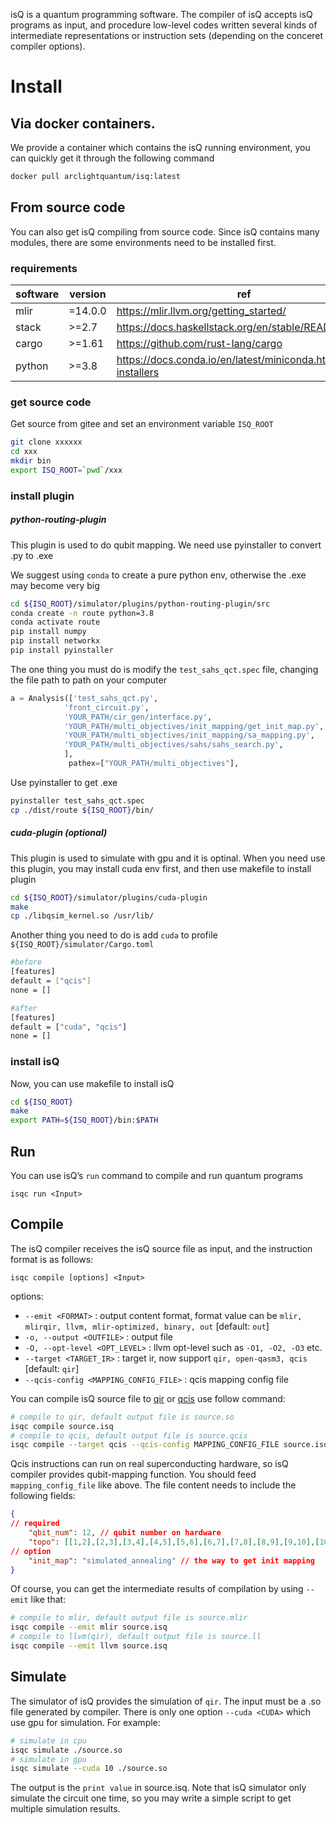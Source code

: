 
isQ is a quantum programming software. The compiler of isQ accepts isQ programs as input, and procedure low-level codes written several kinds of intermediate representations or instruction sets (depending on the conceret compiler options). 


Install
=========================


Via docker containers.
-------------------------

We provide a container which contains the isQ running environment, you can quickly get it through the following command

```bash
docker pull arclightquantum/isq:latest
```


From source code
-------------------------

You can also get isQ compiling from source code. Since isQ contains many modules,  there are some environments need to be installed first.

### requirements
| software | version |ref|
|----|-----|----|
|mlir|=14.0.0|https://mlir.llvm.org/getting_started/|
|stack|>=2.7|https://docs.haskellstack.org/en/stable/README/|
|cargo|>=1.61|https://github.com/rust-lang/cargo|
|python|>=3.8|https://docs.conda.io/en/latest/miniconda.html#linux-installers|

### get source code

Get source from gitee and set an environment variable `ISQ_ROOT`
```bash
git clone xxxxxx
cd xxx
mkdir bin
export ISQ_ROOT=`pwd`/xxx
```

### install plugin

##### python-routing-plugin

This plugin is used to do qubit mapping. We need use pyinstaller to convert .py to .exe

We suggest using `conda` to create a pure python env, otherwise the .exe may become very big

``` bash
cd ${ISQ_ROOT}/simulator/plugins/python-routing-plugin/src
conda create -n route python=3.8
conda activate route
pip install numpy
pip install networkx
pip install pyinstaller
```

The one thing you must do is modify the `test_sahs_qct.spec` file, changing the file path to path on your computer

```python
a = Analysis(['test_sahs_qct.py',
            'front_circuit.py',
            'YOUR_PATH/cir_gen/interface.py',
            'YOUR_PATH/multi_objectives/init_mapping/get_init_map.py',
            'YOUR_PATH/multi_objectives/init_mapping/sa_mapping.py',
            'YOUR_PATH/multi_objectives/sahs/sahs_search.py',
            ],
             pathex=["YOUR_PATH/multi_objectives"],
```

Use pyinstaller to get .exe
```bash
pyinstaller test_sahs_qct.spec
cp ./dist/route ${ISQ_ROOT}/bin/
```

##### cuda-plugin (optional)

This plugin is used to simulate with gpu and it is optinal. When you need use this plugin, you may install cuda env first, and then use makefile to install plugin

```bash
cd ${ISQ_ROOT}/simulator/plugins/cuda-plugin
make
cp ./libqsim_kernel.so /usr/lib/
```

Another thing you need to do is add `cuda` to profile `${ISQ_ROOT}/simulator/Cargo.toml`


```bash
#before
[features]
default = ["qcis"]
none = []

#after
[features]
default = ["cuda", "qcis"]
none = []
```

### install isQ

Now, you can use makefile to install isQ

```bash
cd ${ISQ_ROOT}
make
export PATH=${ISQ_ROOT}/bin:$PATH
```



Run
-------------------------

You can use isQ’s `run` command to compile and run quantum programs

	isqc run <Input>

Compile
-------------------------

The isQ compiler receives the isQ source file as input, and the instruction format is as follows:

    isqc compile [options] <Input>

options:

* `--emit <FORMAT>` : output content format, format value can be `mlir, mlirqir, llvm, mlir-optimized, binary, out` \[default: `out`\]
* `-o, --output <OUTFILE>` : output file
* `-O, --opt-level <OPT_LEVEL>` : llvm opt-level such as `-O1, -O2, -O3` etc.
* `--target <TARGET_IR>` : target ir, now support `qir, open-qasm3, qcis` \[default: `qir`\]
* `--qcis-config <MAPPING_CONFIG_FILE>` : qcis mapping config file

You can compile isQ source file to [qir](https://github.com/qir-alliance/qir-spec) or [qcis](https://quantumcomputer.ac.cn/UserBook.html) use follow command:

```bash
# compile to qir, default output file is source.so
isqc compile source.isq
# compile to qcis, default output file is source.qcis
isqc compile --target qcis --qcis-config MAPPING_CONFIG_FILE source.isq
```

Qcis instructions can run on real superconducting hardware, so isQ compiler provides qubit-mapping function. You should feed `mapping_config_file` like above. The file content needs to include the following fields:

```json
{
// required
    "qbit_num": 12, // qubit number on hardware
    "topo": [[1,2],[2,3],[3,4],[4,5],[5,6],[6,7],[7,8],[8,9],[9,10],[10,11],[11,12]], // topology of hardware
// option 
    "init_map": "simulated_annealing" // the way to get init mapping
}

```

Of course, you can get the intermediate results of compilation by using `--emit` like that:

```bash
# compile to mlir, default output file is source.mlir
isqc compile --emit mlir source.isq
# compile to llvm(qir), default output file is source.ll
isqc compile --emit llvm source.isq
```

Simulate
------------------

The simulator of isQ provides the simulation of `qir`. The input must be a .so file generated by compiler. There is only one option `--cuda <CUDA>` which use gpu for simulation. For example:

```bash
# simulate in cpu
isqc simulate ./source.so
# simulate in gpu
isqc simulate --cuda 10 ./source.so
```

The output is the `print value` in source.isq. Note that isQ simulator only simulate the circuit one time, so you may write a simple script to get multiple simulation results.




<script type="text/javascript" id="MathJax-script" async
  src="https://cdnjs.cloudflare.com/ajax/libs/mathjax/3.0.0/es5/tex-mml-chtml.js">
</script>
<script>
MathJax = {
  tex: {
    inlineMath: [['$', '$'], ['\\(', '\\)']]
  }
};
</script>
<script id="MathJax-script" async
  src="https://cdn.jsdelivr.net/npm/mathjax@3/es5/tex-chtml.js">
</script>
